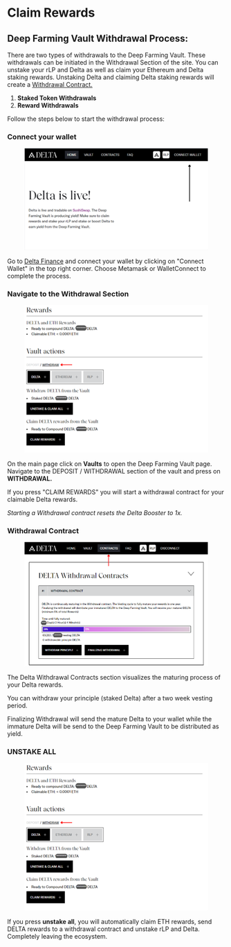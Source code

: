 # Claim Rewards

## Deep Farming Vault Withdrawal Process: <a href="#deep-farming-vault-withdrawal-process" id="deep-farming-vault-withdrawal-process"></a>

There are two types of withdrawals to the Deep Farming Vault. These withdrawals can be initiated in the Withdrawal Section of the site. You can unstake your rLP and Delta as well as claim your Ethereum and Delta staking rewards. Unstaking Delta and claiming Delta staking rewards will create a [Withdrawal Contract.](../deep-farming-vault.md#withdrawal-contract)

1. **Staked Token Withdrawals**
2. **Reward Withdrawals**

Follow the steps below to start the withdrawal process:

### Connect your wallet <a href="#connect-your-wallet" id="connect-your-wallet"></a>

<figure><img src="../.gitbook/assets/Screenshot 2023-01-08 134554.png" alt=""><figcaption></figcaption></figure>

Go to [Delta Finance](https://www.delta.finance/) and connect your wallet by clicking on "Connect Wallet" in the top right corner. Choose Metamask or WalletConnect to complete the process.

### Navigate to the Withdrawal Section <a href="#navigate-to-the-withdrawal-section" id="navigate-to-the-withdrawal-section"></a>

<figure><img src="../.gitbook/assets/Screenshot 2023-01-08 141508.png" alt=""><figcaption></figcaption></figure>

On the main page click on **Vaults** to open the Deep Farming Vault page. Navigate to the DEPOSIT / WITHDRAWAL section of the vault and press on **WITHDRAWAL.**

If you press "CLAIM REWARDS" you will start a withdrawal contract for your claimable Delta rewards.

_Starting a Withdrawal contract resets the Delta Booster to 1x._

### Withdrawal Contract <a href="#withdrawal-contract" id="withdrawal-contract"></a>

<figure><img src="../.gitbook/assets/Screenshot 2023-01-08 141245.png" alt=""><figcaption></figcaption></figure>

The Delta Withdrawal Contracts section visualizes the maturing process of your Delta rewards.

You can withdraw your principle (staked Delta) after a two week vesting period.

Finalizing Withdrawal will send the mature Delta to your wallet while the immature Delta will be send to the Deep Farming Vault to be distributed as yield.

### UNSTAKE ALL <a href="#unstake-all" id="unstake-all"></a>

<figure><img src="../.gitbook/assets/Screenshot 2023-01-08 141508.png" alt=""><figcaption></figcaption></figure>

If you press **unstake all**, you will automatically claim ETH rewards, send DELTA rewards to a withdrawal contract and unstake rLP and Delta. Completely leaving the ecosystem.

​
